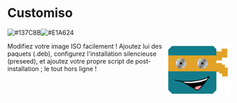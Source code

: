 # Customiso
![#137C8B](https://placehold.co/200x10/137c8b/137c8b.png)![#E1A624](https://placehold.co/100x10/e1a624/e1a624.png)


<img src="src/assets/img/logo_customiso.png"  width="30%" align="right">
Modifiez votre image ISO facilement ! Ajoutez lui des paquets (.deb), configurez l'installation silencieuse (preseed), et ajoutez votre propre script de post-installation ; le tout hors ligne !


